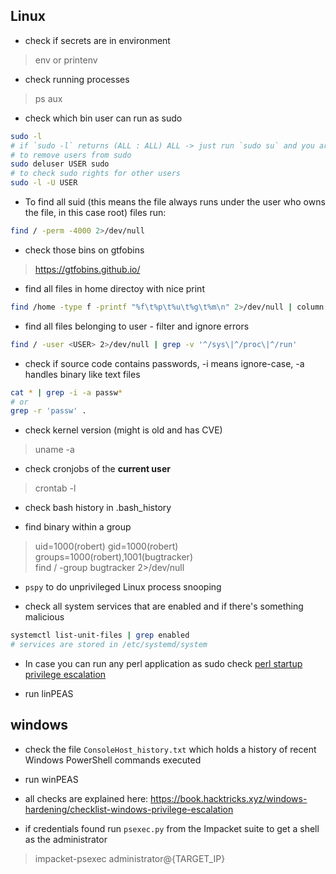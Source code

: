 ## Linux
- check if secrets are in environment
> env or printenv

- check running processes
> ps aux

- check which bin user can run as sudo
```bash
sudo -l
# if `sudo -l` returns (ALL : ALL) ALL -> just run `sudo su` and you are root
# to remove users from sudo
sudo deluser USER sudo
# to check sudo rights for other users
sudo -l -U USER
```

- To find all suid (this means the file always runs under the user who owns the file, in this case root) files run: 
```bash
find / -perm -4000 2>/dev/null
```

- check those bins on gtfobins
> https://gtfobins.github.io/

- find all files in home directoy with nice print
```bash
find /home -type f -printf "%f\t%p\t%u\t%g\t%m\n" 2>/dev/null | column -t
```

- find all files belonging to user - filter and ignore errors
```bash
find / -user <USER> 2>/dev/null | grep -v '^/sys\|^/proc\|^/run'
```

- check if source code contains passwords, -i means ignore-case, -a handles binary like text files
```bash
cat * | grep -i -a passw*
# or
grep -r 'passw' .
```

- check kernel version (might is old and has CVE)
> uname -a

- check cronjobs of the **current user**
> crontab -l

- check bash history in .bash_history

- find binary within a group
> uid=1000(robert) gid=1000(robert) groups=1000(robert),1001(bugtracker)  
> find / -group bugtracker 2>/dev/null

- `pspy` to do unprivileged Linux process snooping

- check all system services that are enabled and if there's something malicious
```bash
systemctl list-unit-files | grep enabled
# services are stored in /etc/systemd/system
```

- In case you can run any perl application as sudo check [perl startup privilege escalation](https://medium.com/@DGclasher/privilege-escalation-through-perl-environment-variables-349b39ca01)

- run linPEAS

## windows

- check the file `ConsoleHost_history.txt` which holds a history of recent Windows PowerShell commands executed

- run winPEAS

- all checks are explained here: https://book.hacktricks.xyz/windows-hardening/checklist-windows-privilege-escalation

- if credentials found run `psexec.py` from the Impacket suite to get a shell as the administrator
> impacket-psexec administrator@{TARGET_IP}

